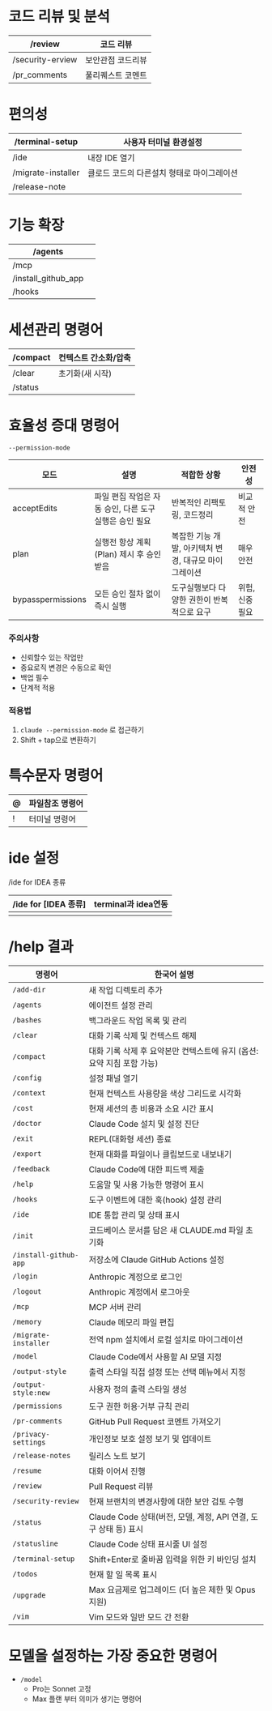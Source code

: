 # 코드 리뷰 및 분석

| /review          | 코드 리뷰     |
| ---------------- | --------- |
| /security-erview | 보안관점 코드리뷰 |
| /pr_comments     | 풀리퀘스트 코멘트 |

# 편의성

| /terminal-setup    | 사용자 터미널 환경설정            |
| ------------------ | ----------------------- |
| /ide               | 내장 IDE 열기               |
| /migrate-installer | 클로드 코드의 다른설치 형태로 마이그레이션 |
| /release-note      |                         |
# 기능 확장

| /agents             |     |
| ------------------- | --- |
| /mcp                |     |
| /install_github_app |     |
| /hooks              |     |
# 세션관리 명령어

| /compact | 컨텍스트 간소화/압축 |
| -------- | ----------- |
| /clear   | 초기화(새 시작)   |
| /status  |             |
# 효율성 증대 명령어
`--permission-mode`

| 모드                | 설명                               | 적합한 상황                         | 안전성       |
| ----------------- | -------------------------------- | ------------------------------ | --------- |
| acceptEdits       | 파일 편집 작업은 자동 승인, 다른 도구 실행은 승인 필요 | 반복적인 리팩토링, 코드정리                | 비교적 안전    |
| plan              | 실행전 항상 계획(Plan) 제시 후 승인 받음       | 복잡한 기능 개발, 아키텍처 변경, 대규모 마이그레이션 | 매우 안전     |
| bypasspermissions | 모든 승인 절차 없이 즉시 실행                | 도구실행보다 다양한 권한이 반복적으로 요구        | 위험, 신중 필요 |
### 주의사항
- 신뢰할수 있는 작업만
- 중요로직 변경은 수동으로 확인
- 백업 필수
- 단계적 적용
### 적용법
1. `claude --permission-mode` 로 접근하기
2. Shift + tap으로 변환하기
# 특수문자 명령어

| @   | 파일참조 명령어 |
| --- | -------- |
| !   | 터미널 명령어  |
# ide 설정
/ide for IDEA 종류

| /ide for [IDEA 종류] | terminal과 idea연동 |
| ------------------ | ---------------- |
|                    |                  |

# /help 결과
| 명령어 | 한국어 설명 |
|--------|-------------|
| `/add-dir` | 새 작업 디렉토리 추가 |
| `/agents` | 에이전트 설정 관리 |
| `/bashes` | 백그라운드 작업 목록 및 관리 |
| `/clear` | 대화 기록 삭제 및 컨텍스트 해제 |
| `/compact` | 대화 기록 삭제 후 요약본만 컨텍스트에 유지 (옵션: 요약 지침 포함 가능) |
| `/config` | 설정 패널 열기 |
| `/context` | 현재 컨텍스트 사용량을 색상 그리드로 시각화 |
| `/cost` | 현재 세션의 총 비용과 소요 시간 표시 |
| `/doctor` | Claude Code 설치 및 설정 진단 |
| `/exit` | REPL(대화형 세션) 종료 |
| `/export` | 현재 대화를 파일이나 클립보드로 내보내기 |
| `/feedback` | Claude Code에 대한 피드백 제출 |
| `/help` | 도움말 및 사용 가능한 명령어 표시 |
| `/hooks` | 도구 이벤트에 대한 훅(hook) 설정 관리 |
| `/ide` | IDE 통합 관리 및 상태 표시 |
| `/init` | 코드베이스 문서를 담은 새 CLAUDE.md 파일 초기화 |
| `/install-github-app` | 저장소에 Claude GitHub Actions 설정 |
| `/login` | Anthropic 계정으로 로그인 |
| `/logout` | Anthropic 계정에서 로그아웃 |
| `/mcp` | MCP 서버 관리 |
| `/memory` | Claude 메모리 파일 편집 |
| `/migrate-installer` | 전역 npm 설치에서 로컬 설치로 마이그레이션 |
| `/model` | Claude Code에서 사용할 AI 모델 지정 |
| `/output-style` | 출력 스타일 직접 설정 또는 선택 메뉴에서 지정 |
| `/output-style:new` | 사용자 정의 출력 스타일 생성 |
| `/permissions` | 도구 권한 허용·거부 규칙 관리 |
| `/pr-comments` | GitHub Pull Request 코멘트 가져오기 |
| `/privacy-settings` | 개인정보 보호 설정 보기 및 업데이트 |
| `/release-notes` | 릴리스 노트 보기 |
| `/resume` | 대화 이어서 진행 |
| `/review` | Pull Request 리뷰 |
| `/security-review` | 현재 브랜치의 변경사항에 대한 보안 검토 수행 |
| `/status` | Claude Code 상태(버전, 모델, 계정, API 연결, 도구 상태 등) 표시 |
| `/statusline` | Claude Code 상태 표시줄 UI 설정 |
| `/terminal-setup` | Shift+Enter로 줄바꿈 입력을 위한 키 바인딩 설치 |
| `/todos` | 현재 할 일 목록 표시 |
| `/upgrade` | Max 요금제로 업그레이드 (더 높은 제한 및 Opus 지원) |
| `/vim` | Vim 모드와 일반 모드 간 전환 |

# 모델을 설정하는 가장 중요한 명령어
- `/model`
	- Pro는 Sonnet 고정
	- Max 플랜 부터 의미가 생기는 명령어